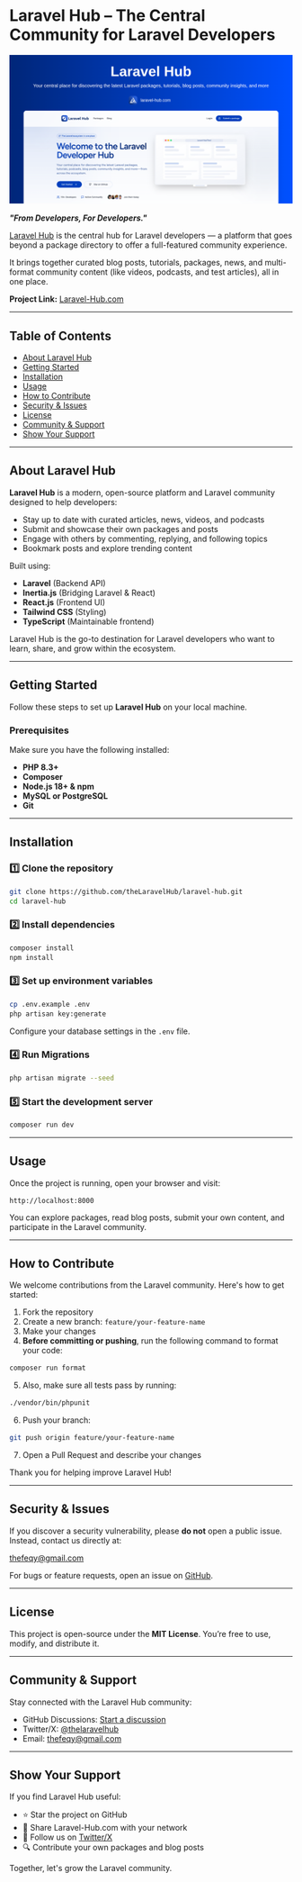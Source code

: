 # Laravel Hub – The Central Community for Laravel Developers

![Laravel Hub Logo](public/assets/images/og-image.png)

**_"From Developers, For Developers."_**

[Laravel Hub](https://laravel-hub.com) is the central hub for Laravel developers — a platform that goes beyond a package directory to offer a full-featured community experience.

It brings together curated blog posts, tutorials, packages, news, and multi-format community content (like videos, podcasts, and test articles), all in one place.

<!-- TODO: uncomment later -->
<!-- [![GitHub stars](https://img.shields.io/github/stars/TheLaravelHub/laravel-hub?style=social)](https://github.com/theLaravelHub/laravel-hub)
[![GitHub forks](https://img.shields.io/github/forks/TheLaravelHub/laravel-hub?style=social)](https://github.com/theLaravelHub/laravel-hub) -->

**Project Link:** [Laravel-Hub.com](https://laravel-hub.com)

---

## Table of Contents

- [About Laravel Hub](#about-laravel-hub)
- [Getting Started](#getting-started)
- [Installation](#installation)
- [Usage](#usage)
- [How to Contribute](#how-to-contribute)
- [Security & Issues](#security--issues)
- [License](#license)
- [Community & Support](#community--support)
- [Show Your Support](#show-your-support)

---

## About Laravel Hub

**Laravel Hub** is a modern, open-source platform and Laravel community designed to help developers:

- Stay up to date with curated articles, news, videos, and podcasts
- Submit and showcase their own packages and posts
- Engage with others by commenting, replying, and following topics
- Bookmark posts and explore trending content

Built using:

- **Laravel** (Backend API)
- **Inertia.js** (Bridging Laravel & React)
- **React.js** (Frontend UI)
- **Tailwind CSS** (Styling)
- **TypeScript** (Maintainable frontend)

Laravel Hub is the go-to destination for Laravel developers who want to learn, share, and grow within the ecosystem.

---

## Getting Started

Follow these steps to set up **Laravel Hub** on your local machine.

### Prerequisites

Make sure you have the following installed:

- **PHP 8.3+**
- **Composer**
- **Node.js 18+ & npm**
- **MySQL or PostgreSQL**
- **Git**

---

## Installation

### 1️⃣ Clone the repository

```sh
git clone https://github.com/theLaravelHub/laravel-hub.git
cd laravel-hub
```

### 2️⃣ Install dependencies

```sh
composer install
npm install
```

### 3️⃣ Set up environment variables

```sh
cp .env.example .env
php artisan key:generate
```

Configure your database settings in the `.env` file.

### 4️⃣ Run Migrations

```sh
php artisan migrate --seed
```

### 5️⃣ Start the development server

```sh
composer run dev
```

---

## Usage

Once the project is running, open your browser and visit:

```plaintext
http://localhost:8000
```

You can explore packages, read blog posts, submit your own content, and participate in the Laravel community.

---

## How to Contribute

We welcome contributions from the Laravel community. Here's how to get started:

1. Fork the repository
2. Create a new branch: `feature/your-feature-name`
3. Make your changes
4. **Before committing or pushing**, run the following command to format your code:

```sh
composer run format
```

5. Also, make sure all tests pass by running:

```sh
./vendor/bin/phpunit
```

6. Push your branch:

```sh
git push origin feature/your-feature-name
```

7. Open a Pull Request and describe your changes

Thank you for helping improve Laravel Hub!

---

## Security & Issues

If you discover a security vulnerability, please **do not** open a public issue. Instead, contact us directly at:

[thefeqy@gmail.com](mailto:thefeqy@gmail.com)

For bugs or feature requests, open an issue on [GitHub](https://github.com/theLaravelHub/laravel-hub/issues).

---

## License

This project is open-source under the **MIT License**.
You’re free to use, modify, and distribute it.

---

## Community & Support

Stay connected with the Laravel Hub community:

- GitHub Discussions: [Start a discussion](https://github.com/theLaravelHub/laravel-hub/discussions)
- Twitter/X: [@thelaravelhub](https://x.com/thelaravelhub)
- Email: [thefeqy@gmail.com](mailto:thefeqy@gmail.com)

---

## Show Your Support

If you find Laravel Hub useful:

- ⭐ Star the project on GitHub
- 📰 Share Laravel-Hub.com with your network
- 🧠 Follow us on [Twitter/X](https://x.com/thelaravelhub)
- 🔍 Contribute your own packages and blog posts

Together, let's grow the Laravel community.
